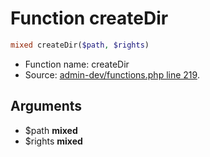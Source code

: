 Function createDir
===========================





```php
mixed createDir($path, $rights)
```

* Function name: createDir
* Source: [admin-dev/functions.php line 219](https://github.com/PrestaShop/PrestaShop/blob/1.6.1.2/admin-dev/functions.php#L219).

Arguments
---------

* $path **mixed**
* $rights **mixed**

